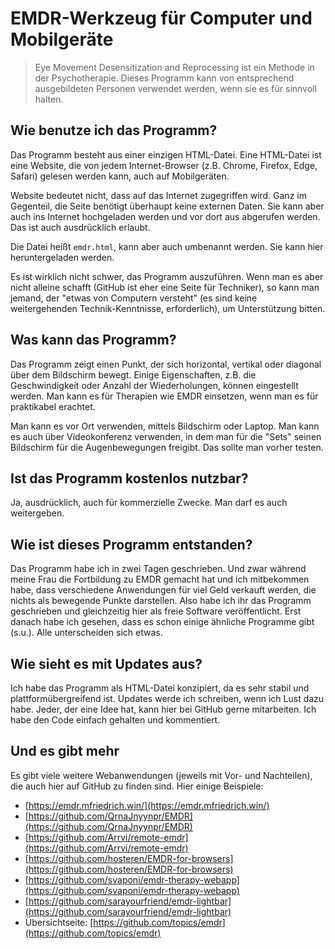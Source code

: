 ﻿# EMDR-Werkzeug für Computer und Mobilgeräte

> Eye Movement Desensitization and Reprocessing ist ein Methode in der Psychotherapie. Dieses Programm kann von entsprechend ausgebildeten Personen verwendet werden, wenn sie es für sinnvoll halten.

## Wie benutze ich das Programm?
Das Programm besteht aus einer einzigen HTML-Datei. Eine HTML-Datei ist eine Website, die von jedem Internet-Browser (z.B. Chrome, Firefox, Edge, Safari) gelesen werden kann, auch auf Mobilgeräten.

Website bedeutet nicht, dass auf das Internet zugegriffen wird. Ganz im Gegenteil, die Seite benötigt überhaupt keine externen Daten. Sie kann aber auch ins Internet hochgeladen werden und vor dort aus abgerufen werden. Das ist auch ausdrücklich erlaubt.

Die Datei heißt `emdr.html`, kann aber auch umbenannt werden. Sie kann hier heruntergeladen werden.

Es ist wirklich nicht schwer, das Programm auszuführen. Wenn man es aber nicht alleine schafft (GitHub ist eher eine Seite für Techniker), so kann man jemand, der "etwas von Computern versteht" (es sind keine weitergehenden Technik-Kenntnisse, erforderlich), um Unterstützung bitten.
 

## Was kann das Programm?
Das Programm zeigt einen Punkt, der sich horizontal, vertikal oder diagonal über dem Bildschirm bewegt. Einige Eigenschaften, z.B. die Geschwindigkeit oder Anzahl der Wiederholungen, können eingestellt werden. Man kann es für Therapien wie EMDR einsetzen, wenn man es für praktikabel erachtet. 

Man kann es vor Ort verwenden, mittels Bildschirm oder Laptop. Man kann es auch über Videokonferenz verwenden, in dem man für die "Sets" seinen Bildschirm für die Augenbewegungen freigibt. Das sollte man vorher testen.

## Ist das Programm kostenlos nutzbar?
Ja, ausdrücklich, auch für kommerzielle Zwecke. Man darf es auch weitergeben.

## Wie ist dieses Programm entstanden?
Das Programm habe ich in zwei Tagen geschrieben. Und zwar während meine Frau die Fortbildung zu EMDR gemacht hat und ich mitbekommen habe, dass verschiedene Anwendungen für viel Geld verkauft werden, die nichts als bewegende Punkte darstellen. Also habe ich ihr das Programm geschrieben und gleichzeitig hier als freie Software veröffentlicht. Erst danach habe ich gesehen, dass es schon einige ähnliche Programme gibt (s.u.). Alle unterscheiden sich etwas.

## Wie sieht es mit Updates aus?
Ich habe das Programm als HTML-Datei konzipiert, da es sehr stabil und plattformübergreifend ist. Updates werde ich schreiben, wenn ich Lust dazu habe. Jeder, der eine Idee hat, kann hier bei GitHub gerne mitarbeiten. Ich habe den Code einfach gehalten und kommentiert.

## Und es gibt mehr
Es gibt viele weitere Webanwendungen (jeweils mit Vor- und Nachteilen), die auch hier auf GitHub zu finden sind. Hier einige Beispiele:

* [https://emdr.mfriedrich.win/](https://emdr.mfriedrich.win/)
* [https://github.com/QrnaJnyynpr/EMDR](https://github.com/QrnaJnyynpr/EMDR)
* [https://github.com/Arrvi/remote-emdr](https://github.com/Arrvi/remote-emdr)
* [https://github.com/hosteren/EMDR-for-browsers](https://github.com/hosteren/EMDR-for-browsers)
* [https://github.com/svaponi/emdr-therapy-webapp](https://github.com/svaponi/emdr-therapy-webapp)
* [https://github.com/sarayourfriend/emdr-lightbar](https://github.com/sarayourfriend/emdr-lightbar)
* Übersichtseite: [https://github.com/topics/emdr](https://github.com/topics/emdr)






